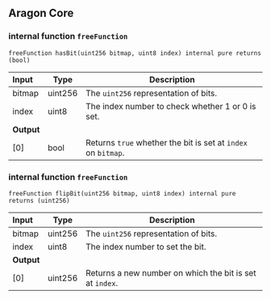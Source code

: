 ## Aragon Core

### internal function `freeFunction`

```solidity
freeFunction hasBit(uint256 bitmap, uint8 index) internal pure returns (bool) 
```

| Input | Type | Description |
|:----- | ---- | ----------- |
| bitmap | uint256 | The `uint256` representation of bits. |
| index | uint8 | The index number to check whether 1 or 0 is set. |
| **Output** | |
| [0] | bool | Returns `true` whether the bit is set at `index` on `bitmap`. |

### internal function `freeFunction`

```solidity
freeFunction flipBit(uint256 bitmap, uint8 index) internal pure returns (uint256) 
```

| Input | Type | Description |
|:----- | ---- | ----------- |
| bitmap | uint256 | The `uint256` representation of bits. |
| index | uint8 | The index number to set the bit. |
| **Output** | |
| [0] | uint256 | Returns a new number on which the bit is set at `index`. |

